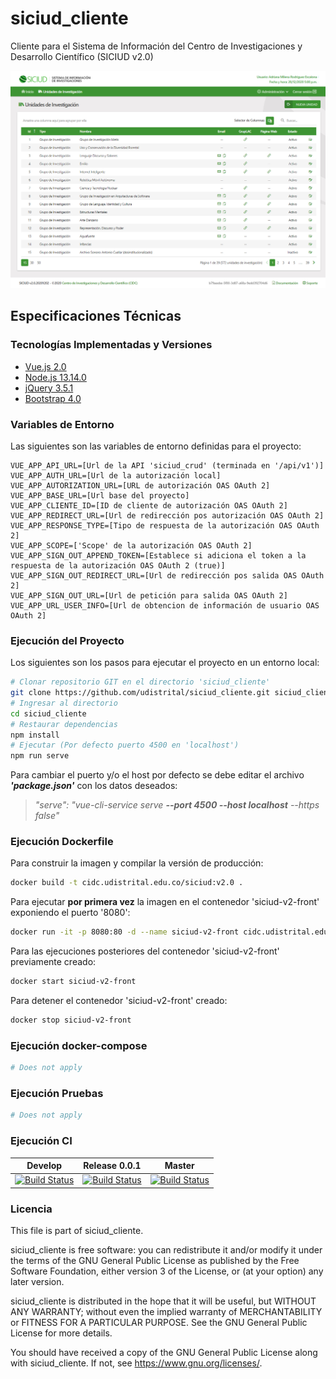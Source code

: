 # siciud_cliente

Cliente para el Sistema de Información del Centro de Investigaciones y Desarrollo Científico (SICIUD v2.0)

<img src="public/assets/img/app-img.jpg"/>

## Especificaciones Técnicas

### Tecnologías Implementadas y Versiones

- <a href="https://vuejs.org/" target="_blank">Vue.js 2.0</a>
- <a href="https://nodejs.org/es/download/releases/" target="_blank">Node.js 13.14.0</a>
- <a href="https://jquery.com/" target="_blank">jQuery 3.5.1</a>
- <a href="https://getbootstrap.com/docs/4.5/getting-started/introduction/" target="_blank">Bootstrap 4.0</a>

### Variables de Entorno

Las siguientes son las variables de entorno definidas para el proyecto:

```shell
VUE_APP_API_URL=[Url de la API 'siciud_crud' (terminada en '/api/v1')]
VUE_APP_AUTH_URL=[Url de la autorización local]
VUE_APP_AUTORIZATION_URL=[URL de autorización OAS OAuth 2]
VUE_APP_BASE_URL=[Url base del proyecto]
VUE_APP_CLIENTE_ID=[ID de cliente de autorización OAS OAuth 2]
VUE_APP_REDIRECT_URL=[Url de redirección pos autorización OAS OAuth 2]
VUE_APP_RESPONSE_TYPE=[Tipo de respuesta de la autorización OAS OAuth 2]
VUE_APP_SCOPE=['Scope' de la autorización OAS OAuth 2]
VUE_APP_SIGN_OUT_APPEND_TOKEN=[Establece si adiciona el token a la respuesta de la autorización OAS OAuth 2 (true)]
VUE_APP_SIGN_OUT_REDIRECT_URL=[Url de redirección pos salida OAS OAuth 2]
VUE_APP_SIGN_OUT_URL=[Url de petición para salida OAS OAuth 2]
VUE_APP_URL_USER_INFO=[Url de obtencion de información de usuario OAS OAuth 2]
```

### Ejecución del Proyecto

Los siguientes son los pasos para ejecutar el proyecto en un entorno local:

```bash
# Clonar repositorio GIT en el directorio 'siciud_cliente'
git clone https://github.com/udistrital/siciud_cliente.git siciud_cliente
# Ingresar al directorio
cd siciud_cliente
# Restaurar dependencias
npm install
# Ejecutar (Por defecto puerto 4500 en 'localhost')
npm run serve
```

Para cambiar el puerto y/o el host por defecto se debe editar el archivo _**'package.json'**_ con los datos deseados:

> _"serve": "vue-cli-service serve **--port 4500 --host localhost** --https false"_

### Ejecución Dockerfile

Para construir la imagen y compilar la versión de producción:

```bash
docker build -t cidc.udistrital.edu.co/siciud:v2.0 .
```

Para ejecutar **por primera vez** la imagen en el contenedor 'siciud-v2-front' exponiendo el puerto '8080':

```bash
docker run -it -p 8080:80 -d --name siciud-v2-front cidc.udistrital.edu.co/siciud:v2.0
```

Para las ejecuciones posteriores del contenedor 'siciud-v2-front' previamente creado:

```bash
docker start siciud-v2-front
```

Para detener el contenedor 'siciud-v2-front' creado:

```bash
docker stop siciud-v2-front
```

### Ejecución docker-compose

```bash
# Does not apply
```

### Ejecución Pruebas

```bash
# Does not apply
```

### Ejecución CI

| Develop                                                                                                                                                                                                  | Release 0.0.1                                                                                                                                                                                                   | Master                                                                                                                                                                            |
| -------------------------------------------------------------------------------------------------------------------------------------------------------------------------------------------------------- | -------------------------------------------------------------------------------------------------------------------------------------------------------------------------------------------------------------- | --------------------------------------------------------------------------------------------------------------------------------------------------------------------------------- |
| [![Build Status](https://hubci.portaloas.udistrital.edu.co/api/badges/udistrital/siciud_cliente/status.svg?ref=refs/heads/develop)](https://hubci.portaloas.udistrital.edu.co/udistrital/siciud_cliente) | [![Build Status](https://hubci.portaloas.udistrital.edu.co/api/badges/udistrital/siciud_cliente/status.svg?ref=refs/heads/release/0.0.1)](https://hubci.portaloas.udistrital.edu.co/udistrital/siciud_cliente) | [![Build Status](https://hubci.portaloas.udistrital.edu.co/api/badges/udistrital/siciud_cliente/status.svg)](https://hubci.portaloas.udistrital.edu.co/udistrital/siciud_cliente) |

### Licencia

This file is part of siciud_cliente.

siciud_cliente is free software: you can redistribute it and/or modify it under the terms of the GNU General Public License as published by the Free Software Foundation, either version 3 of the License, or (at your option) any later version.

siciud_cliente is distributed in the hope that it will be useful, but WITHOUT ANY WARRANTY; without even the implied warranty of MERCHANTABILITY or FITNESS FOR A PARTICULAR PURPOSE. See the GNU General Public License for more details.

You should have received a copy of the GNU General Public License along with siciud_cliente. If not, see https://www.gnu.org/licenses/.
